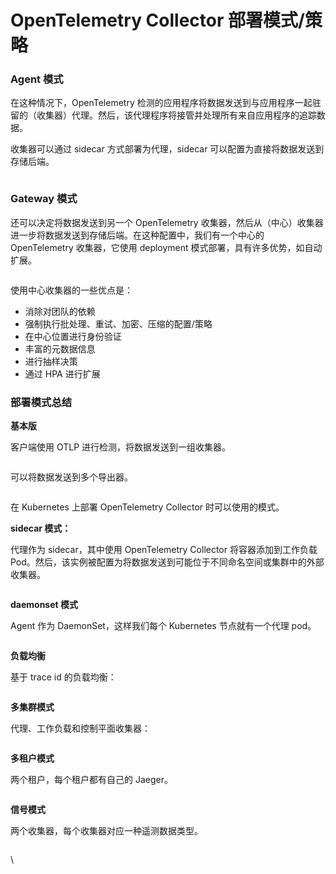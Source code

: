 # OpenTelemetry Collector 部署模式/策略

### Agent 模式

在这种情况下，OpenTelemetry 检测的应用程序将数据发送到与应用程序一起驻留的（收集器）代理。然后，该代理程序将接管并处理所有来自应用程序的追踪数据。

收集器可以通过 sidecar 方式部署为代理，sidecar 可以配置为直接将数据发送到存储后端。

<figure><img src="../../../../../.gitbook/assets/f10306d64ea86cced3a622e15c67d24ead2032.jpg" alt=""><figcaption></figcaption></figure>

### Gateway 模式

还可以决定将数据发送到另一个 OpenTelemetry 收集器，然后从（中心）收集器进一步将数据发送到存储后端。在这种配置中，我们有一个中心的 OpenTelemetry 收集器，它使用 deployment 模式部署，具有许多优势，如自动扩展。

<figure><img src="../../../../../.gitbook/assets/34ea76376cb16287c20317c77bd0aebb38a965.jpg" alt=""><figcaption></figcaption></figure>

使用中心收集器的一些优点是：

* 消除对团队的依赖
* 强制执行批处理、重试、加密、压缩的配置/策略
* 在中心位置进行身份验证
* 丰富的元数据信息
* 进行抽样决策
* 通过 HPA 进行扩展

### 部署模式总结

**基本版**

客户端使用 OTLP 进行检测，将数据发送到一组收集器。

<figure><img src="../../../../../.gitbook/assets/9723fe873d389fce5c8352e1b4e0a22c72232d.jpg" alt=""><figcaption></figcaption></figure>

可以将数据发送到多个导出器。

<figure><img src="../../../../../.gitbook/assets/143c8df5258a9be8d34854849436f586328b89.jpg" alt=""><figcaption></figcaption></figure>

在 Kubernetes 上部署 OpenTelemetry Collector 时可以使用的模式。

**sidecar 模式：**

代理作为 sidecar，其中使用 OpenTelemetry Collector 将容器添加到工作负载 Pod。然后，该实例被配置为将数据发送到可能位于不同命名空间或集群中的外部收集器。

<figure><img src="../../../../../.gitbook/assets/image-20231220211251487.png" alt=""><figcaption></figcaption></figure>

**daemonset 模式**

Agent 作为 DaemonSet，这样我们每个 Kubernetes 节点就有一个代理 pod。

<figure><img src="../../../../../.gitbook/assets/562fbbf59207d65a1e332711d0a22197991271.jpg" alt=""><figcaption></figcaption></figure>

**负载均衡**

基于 trace id 的负载均衡：

<figure><img src="../../../../../.gitbook/assets/e550d0c80f60d3970de194409ba156067524d1.png" alt=""><figcaption></figcaption></figure>

**多集群模式**

代理、工作负载和控制平面收集器：

<figure><img src="../../../../../.gitbook/assets/826052503c81b581bc286836a0e0fde8197bf3.png" alt=""><figcaption></figcaption></figure>

**多租户模式**

两个租户，每个租户都有自己的 Jaeger。

<figure><img src="../../../../../.gitbook/assets/7431733335946eb8b2c72877aef94826b34b76.jpg" alt=""><figcaption></figcaption></figure>

**信号模式**

两个收集器，每个收集器对应一种遥测数据类型。

<figure><img src="../../../../../.gitbook/assets/06b158395b256186f7e8379f165382b7ddfcbc.png" alt=""><figcaption></figcaption></figure>

\
